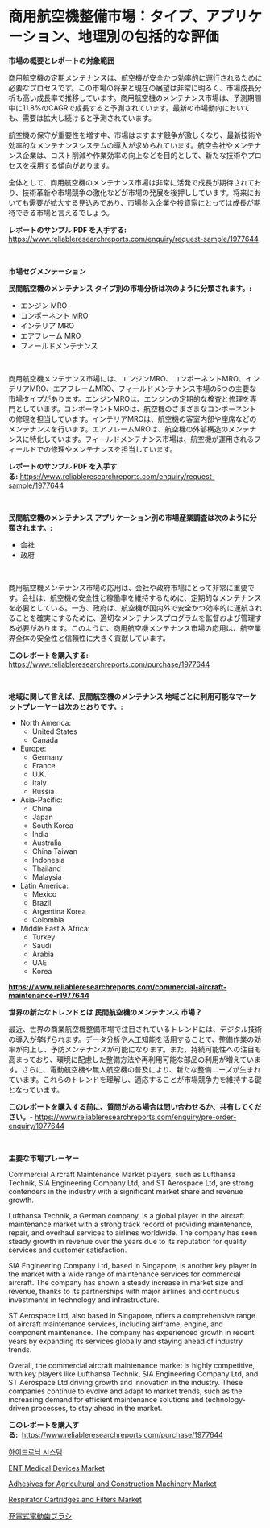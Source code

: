 <p><h1>商用航空機整備市場：タイプ、アプリケーション、地理別の包括的な評価</h1></p><p><strong>市場の概要とレポートの対象範囲</strong></p>
<p><p>商用航空機の定期メンテナンスは、航空機が安全かつ効率的に運行されるために必要なプロセスです。この市場の将来と現在の展望は非常に明るく、市場成長分析も高い成長率で推移しています。商用航空機のメンテナンス市場は、予測期間中に11.8%のCAGRで成長すると予測されています。最新の市場動向においても、需要は拡大し続けると予測されています。</p><p>航空機の保守が重要性を増す中、市場はますます競争が激しくなり、最新技術や効率的なメンテナンスシステムの導入が求められています。航空会社やメンテナンス企業は、コスト削減や作業効率の向上などを目的として、新たな技術やプロセスを採用する傾向があります。</p><p>全体として、商用航空機のメンテナンス市場は非常に活発で成長が期待されており、技術革新や市場競争の激化などが市場の発展を後押ししています。将来においても需要が拡大する見込みであり、市場参入企業や投資家にとっては成長が期待できる市場と言えるでしょう。</p></p>
<p><strong>レポートのサンプル PDF を入手する:</strong> <a href="https://www.reliableresearchreports.com/enquiry/request-sample/1977644">https://www.reliableresearchreports.com/enquiry/request-sample/1977644</a></p>
<p>&nbsp;</p>
<p><strong>市場セグメンテーション</strong></p>
<p><strong>民間航空機のメンテナンス タイプ別の市場分析は次のように分類されます。:</strong></p>
<p><ul><li>エンジン MRO</li><li>コンポーネント MRO</li><li>インテリア MRO</li><li>エアフレーム MRO</li><li>フィールドメンテナンス</li></ul></p>
<p>&nbsp;</p>
<p><p>商用航空機メンテナンス市場には、エンジンMRO、コンポーネントMRO、インテリアMRO、エアフレームMRO、フィールドメンテナンス市場の5つの主要な市場タイプがあります。エンジンMROは、エンジンの定期的な検査と修理を専門としています。コンポーネントMROは、航空機のさまざまなコンポーネントの修理を担当しています。インテリアMROは、航空機の客室内部や座席などのメンテナンスを行います。エアフレームMROは、航空機の外部構造のメンテナンスに特化しています。フィールドメンテナンス市場は、航空機が運用されるフィールドでの修理やメンテナンスを担当しています。</p></p>
<p><strong>レポートのサンプル PDF を入手する:</strong>&nbsp;<a href="https://www.reliableresearchreports.com/enquiry/request-sample/1977644">https://www.reliableresearchreports.com/enquiry/request-sample/1977644</a></p>
<p>&nbsp;</p>
<p><strong> 民間航空機のメンテナンス アプリケーション別の市場産業調査は次のように分類されます。:</strong></p>
<p><ul><li>会社</li><li>政府</li></ul></p>
<p>&nbsp;</p>
<p><p>商用航空機メンテナンス市場の応用は、会社や政府市場にとって非常に重要です。会社は、航空機の安全性と稼働率を維持するために、定期的なメンテナンスを必要としている。一方、政府は、航空機が国内外で安全かつ効率的に運航されることを確実にするために、適切なメンテナンスプログラムを監督および管理する必要があります。このように、商用航空機メンテナンス市場の応用は、航空業界全体の安全性と信頼性に大きく貢献しています。</p></p>
<p><strong>このレポートを購入する:</strong>&nbsp; <a href="https://www.reliableresearchreports.com/purchase/1977644">https://www.reliableresearchreports.com/purchase/1977644</a></p>
<p>&nbsp;</p>
<p><strong>地域に関して言えば、民間航空機のメンテナンス 地域ごとに利用可能なマーケットプレーヤーは次のとおりです。:</strong></p>
<p><ul>
    <li>
        North America:
        <ul>
            <li>United States</li>
            <li>Canada</li>
        </ul>
    </li>
    <li>
        Europe:
        <ul>
            <li>Germany</li>
            <li>France</li>
            <li>U.K.</li>
            <li>Italy</li>
            <li>Russia</li>
        </ul>
    </li>
    <li>
        Asia-Pacific:
        <ul>
            <li>China</li>
            <li>Japan</li>
            <li>South Korea</li>
            <li>India</li>
            <li>Australia</li>
            <li>China Taiwan</li>
            <li>Indonesia</li>
            <li>Thailand</li>
            <li>Malaysia</li>
        </ul>
    </li>
    <li>
        Latin America:
        <ul>
            <li>Mexico</li>
            <li>Brazil</li>
            <li>Argentina Korea</li>
            <li>Colombia</li>
        </ul>
    </li>
    <li>
        Middle East & Africa:
        <ul>
            <li>Turkey</li>
            <li>Saudi</li>
            <li>Arabia</li>
            <li>UAE</li>
            <li>Korea</li>
        </ul>
    </li>
    </ul></p>
<p><strong><a href="https://www.reliableresearchreports.com/commercial-aircraft-maintenance-r1977644">https://www.reliableresearchreports.com/commercial-aircraft-maintenance-r1977644</a></strong>&nbsp;</p>
<p><strong>世界の新たなトレンドとは 民間航空機のメンテナンス 市場？</strong></p>
<p><p>最近、世界の商業航空機整備市場で注目されているトレンドには、デジタル技術の導入が挙げられます。データ分析や人工知能を活用することで、整備作業の効率が向上し、予防メンテナンスが可能になります。また、持続可能性への注目も高まっており、環境に配慮した整備方法や再利用可能な部品の利用が増えています。さらに、電動航空機や無人航空機の普及により、新たな整備ニーズが生まれています。これらのトレンドを理解し、適応することが市場競争力を維持する鍵となっています。</p></p>
<p><strong>このレポートを購入する前に、質問がある場合は問い合わせるか、共有してください。</strong>- <a href="https://www.reliableresearchreports.com/enquiry/pre-order-enquiry/1977644">https://www.reliableresearchreports.com/enquiry/pre-order-enquiry/1977644</a></p>
<p>&nbsp;</p>
<p><strong>主要な市場プレーヤー</strong></p>
<p><p>Commercial Aircraft Maintenance Market players, such as Lufthansa Technik, SIA Engineering Company Ltd, and ST Aerospace Ltd, are strong contenders in the industry with a significant market share and revenue growth. </p><p>Lufthansa Technik, a German company, is a global player in the aircraft maintenance market with a strong track record of providing maintenance, repair, and overhaul services to airlines worldwide. The company has seen steady growth in revenue over the years due to its reputation for quality services and customer satisfaction.</p><p>SIA Engineering Company Ltd, based in Singapore, is another key player in the market with a wide range of maintenance services for commercial aircraft. The company has shown a steady increase in market size and revenue, thanks to its partnerships with major airlines and continuous investments in technology and infrastructure.</p><p>ST Aerospace Ltd, also based in Singapore, offers a comprehensive range of aircraft maintenance services, including airframe, engine, and component maintenance. The company has experienced growth in recent years by expanding its services globally and staying ahead of industry trends.</p><p>Overall, the commercial aircraft maintenance market is highly competitive, with key players like Lufthansa Technik, SIA Engineering Company Ltd, and ST Aerospace Ltd driving growth and innovation in the industry. These companies continue to evolve and adapt to market trends, such as the increasing demand for efficient maintenance solutions and technology-driven processes, to stay ahead in the market.</p></p>
<p><strong>このレポートを購入する:</strong>&nbsp;&nbsp;<a href="https://www.reliableresearchreports.com/purchase/1977644">https://www.reliableresearchreports.com/purchase/1977644</a></p>
<p><p><a href="https://medium.com/@felipegrrady654556/2024%EB%85%84%EB%B6%80%ED%84%B0-2031%EB%85%84%EA%B9%8C%EC%A7%80-%EC%98%88%EC%83%81%EB%90%98%EB%8A%94-%ED%9E%88%EB%93%9C%EB%A1%9C%EB%8B%89-%EC%8B%9C%EC%8A%A4%ED%85%9C-%EC%8B%9C%EC%9E%A5-%EB%B6%84%EC%84%9D-%EB%B0%8F-%EA%B7%9C%EB%AA%A8-%EC%98%88%EC%B8%A1-75d41c401a38">하이드로닉 시스템</a></p><p><a href="https://github.com/bobicer/Market-Research-Report-List-3/blob/main/ent-medical-devices-market.md">ENT Medical Devices Market</a></p><p><a href="https://iodized-pantydraco-05c.notion.site/Adhesives-for-Agricultural-and-Construction-Machinery-Market-Furnishes-Information-on-Market-Share--883e62053fb448a4abf330f9747960f5">Adhesives for Agricultural and Construction Machinery Market</a></p><p><a href="https://github.com/timeliteaut/Market-Research-Report-List-2/blob/main/respirator-cartridges-and-filters-market.md">Respirator Cartridges and Filters Market</a></p><p><a href="https://github.com/schmahlson/Market-Research-Report-List-1/blob/main/303004548734.md">充電式電動歯ブラシ</a></p></p>